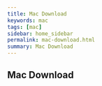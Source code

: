 ```yaml
---
title: Mac Download 
keywords: mac 
tags: [mac]
sidebar: home_sidebar
permalink: mac-download.html
summary: Mac Download
---
```


## Mac Download